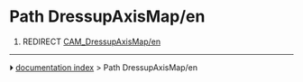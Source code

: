 # Path DressupAxisMap/en
1.  REDIRECT [CAM_DressupAxisMap/en](CAM_DressupAxisMap/en.md)



---
⏵ [documentation index](../README.md) > Path DressupAxisMap/en
